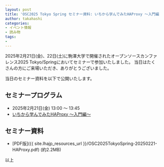 ```yaml
---
layout: post
title: 'OSC2025 Tokyo Spring セミナー資料: いちから学んでみたHAProxy ～入門編～'
author: takahashi
categories:
- イベント情報
- 読み物
tags:
- 
---
```


2025年2月21日(金)、22日(土)に駒澤大学で開催されたオープンソースカンファレンス2025 Tokyo/Springにおいてセミナーで参加いたしました。
当日はたくさんの方にご来場いただき、ありがとうございました。

当日のセミナー資料を以下で公開いたします。

## セミナープログラム
* 2025年2月21日(金) 13:00 〜 13:45
* [いちから学んでみたHAProxy ～入門編～](https://event.ospn.jp/osc2025-spring/session/1998553)

## セミナー資料

* [PDF版]({{ site.lhajp_resources_url }}/OSC2025TokyoSpring-20250221-HAProxy.pdf) (約2.2MB)

以上